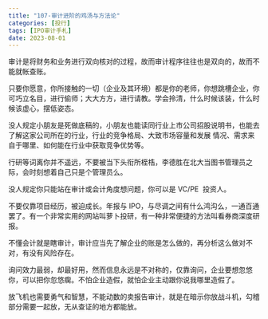 ```yaml
---
title: "107-审计进阶的鸡汤与方法论"
categories: [投行]
tags: [IPO审计手札]
date: 2023-08-01
---
```

审计是将财务和业务进行双向核对的过程，故而审计程序往往也是双向的，故而不能就帐查账。

只要你愿意，你所接触的一切（企业及其环境）都是你的老师，你想跳槽企业，你可巧立名目，进行偷师；大大方方，进行请教。学会拎清，什么时候该装，什么时候该虚心，摆低姿态。

没人规定小朋友是死做底稿的，小朋友也能读同行业上市公司招股说明书，也能去了解这家公司所在的行业，行业的竞争格局、大致市场容量和发展 情况、需求来自于哪里、如何能在行业中获取竞争优势等。

行研等词离你并不遥远，不要被当下头衔所桎梏，李德胜在北大当图书管理员之际，会时刻想着自己只是个管理员么。

没人规定你只能站在审计或会计角度想问题，你可以是 VC/PE  投资人。

不要仅靠项目经历，被迫成长。年报与 IPO，与尽调之间有什么鸿沟么，一通百通罢了。有一个非常实用的网站叫萝卜投研，有一种非常便捷的方法叫看券商深度研报。

  

不懂会计就是瞎审计，审计应当先了解企业的账是怎么做的，再分析这么做对不对，有没有风险存在。

询问效力最弱，却最好用，然而信息永远是不对称的，仅靠询问，企业要想忽悠你，可以把你忽悠瘸。不怕企业造假，就怕企业主动跟你说我哪里造假了。

放飞机也需要勇气和智慧，不能动数的卖报告审计，就是在暗示你放战斗机，勾稽部分需要一起放，无从查证的地方都能放。